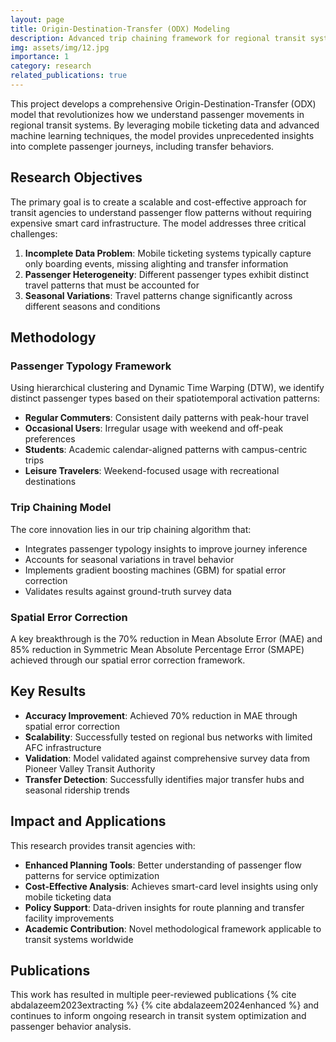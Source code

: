 ```yaml
---
layout: page
title: Origin-Destination-Transfer (ODX) Modeling
description: Advanced trip chaining framework for regional transit systems using mobile ticketing data
img: assets/img/12.jpg
importance: 1
category: research
related_publications: true
---
```


This project develops a comprehensive Origin-Destination-Transfer (ODX) model that revolutionizes how we understand passenger movements in regional transit systems. By leveraging mobile ticketing data and advanced machine learning techniques, the model provides unprecedented insights into complete passenger journeys, including transfer behaviors.

## Research Objectives

The primary goal is to create a scalable and cost-effective approach for transit agencies to understand passenger flow patterns without requiring expensive smart card infrastructure. The model addresses three critical challenges:

1. **Incomplete Data Problem**: Mobile ticketing systems typically capture only boarding events, missing alighting and transfer information
2. **Passenger Heterogeneity**: Different passenger types exhibit distinct travel patterns that must be accounted for
3. **Seasonal Variations**: Travel patterns change significantly across different seasons and conditions

## Methodology

### Passenger Typology Framework
Using hierarchical clustering and Dynamic Time Warping (DTW), we identify distinct passenger types based on their spatiotemporal activation patterns:
- **Regular Commuters**: Consistent daily patterns with peak-hour travel
- **Occasional Users**: Irregular usage with weekend and off-peak preferences  
- **Students**: Academic calendar-aligned patterns with campus-centric trips
- **Leisure Travelers**: Weekend-focused usage with recreational destinations

### Trip Chaining Model
The core innovation lies in our trip chaining algorithm that:
- Integrates passenger typology insights to improve journey inference
- Accounts for seasonal variations in travel behavior
- Implements gradient boosting machines (GBM) for spatial error correction
- Validates results against ground-truth survey data

### Spatial Error Correction
A key breakthrough is the 70% reduction in Mean Absolute Error (MAE) and 85% reduction in Symmetric Mean Absolute Percentage Error (SMAPE) achieved through our spatial error correction framework.

## Key Results

- **Accuracy Improvement**: Achieved 70% reduction in MAE through spatial error correction
- **Scalability**: Successfully tested on regional bus networks with limited AFC infrastructure
- **Validation**: Model validated against comprehensive survey data from Pioneer Valley Transit Authority
- **Transfer Detection**: Successfully identifies major transfer hubs and seasonal ridership trends

## Impact and Applications

This research provides transit agencies with:
- **Enhanced Planning Tools**: Better understanding of passenger flow patterns for service optimization
- **Cost-Effective Analysis**: Achieves smart-card level insights using only mobile ticketing data
- **Policy Support**: Data-driven insights for route planning and transfer facility improvements
- **Academic Contribution**: Novel methodological framework applicable to transit systems worldwide

## Publications

This work has resulted in multiple peer-reviewed publications {% cite abdalazeem2023extracting %} {% cite abdalazeem2024enhanced %} and continues to inform ongoing research in transit system optimization and passenger behavior analysis.

